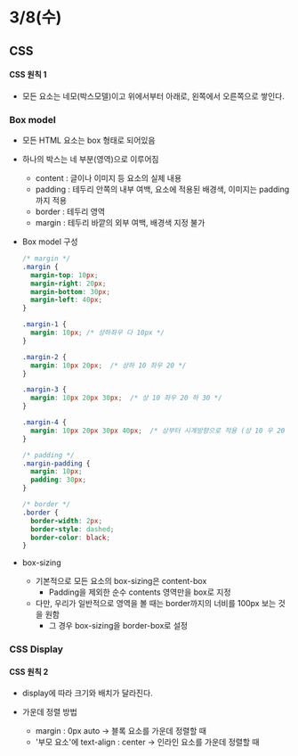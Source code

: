 # 3/8(수)

## CSS

#### CSS 원칙 1

* 모든 요소는 네모(박스모델)이고 위에서부터 아래로, 왼쪽에서 오른쪽으로 쌓인다.



### Box model

* 모든 HTML 요소는 box 형태로 되어있음

* 하나의 박스는 네 부분(영역)으로 이루어짐

  * content : 글이나 이미지 등 요소의 실제 내용
  * padding : 테두리 안쪽의 내부 여백, 요소에 적용된 배경색, 이미지는 padding까지 적용
  * border : 테두리 영역
  * margin : 테두리 바깥의 외부 여백, 배경색 지정 불가

* Box model 구성

  ```css
  /* margin */
  .margin {
    margin-top: 10px;
    margin-right: 20px;
    margin-bottom: 30px;
    margin-left: 40px;
  }
  
  .margin-1 {
    margin: 10px; /* 상하좌우 다 10px */
  }
  
  .margin-2 {
    margin: 10px 20px;  /* 상하 10 좌우 20 */
  }
  
  .margin-3 {
    margin: 10px 20px 30px;  /* 상 10 좌우 20 하 30 */
  }
  
  .margin-4 {
    margin: 10px 20px 30px 40px;  /* 상부터 시계방향으로 적용 (상 10 우 20 하 30 좌 40) */
  }
  
  /* padding */
  .margin-padding {
    margin: 10px;
    padding: 30px;
  }
  
  /* border */
  .border {
    border-width: 2px;
    border-style: dashed;
    border-color: black;
  }
  ```

* box-sizing
  * 기본적으로 모든 요소의 box-sizing은 content-box
    * Padding을 제외한 순수 contents 영역만을 box로 지정
  * 다만, 우리가 일반적으로 영역을 볼 때는 border까지의 너비를 100px 보는 것을 원함
    * 그 경우 box-sizing을 border-box로 설정



### CSS Display

#### CSS 원칙 2

* display에 따라 크기와 배치가 달라진다.





* 가운데 정렬 방법
  * margin : 0px auto → 블록 요소를 가운데 정렬할 때
  * '부모 요소'에 text-align : center → 인라인 요소를 가운데 정렬할 때